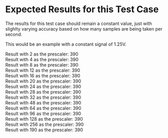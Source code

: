 # Expected Results for this Test Case

The results for this test case should remain a constant value, 
just with slighlty varying accuracy based on how many samples are being taken per second.  

This would be an example with a constant signal of 1.25V.  

Result with 2 as the prescaler: 390  
Result with 4 as the prescaler: 390  
Result with 8 as the prescaler: 390  
Result with 12 as the prescaler: 390  
Result with 16 as the prescaler: 390  
Result with 20 as the prescaler: 390  
Result with 24 as the prescaler: 390  
Result with 28 as the prescaler: 390  
Result with 32 as the prescaler: 390  
Result with 48 as the prescaler: 390  
Result with 64 as the prescaler: 390  
Result with 96 as the prescaler: 390  
Result with 128 as the prescaler: 390  
Result with 256 as the prescaler: 390  
Result with 190 as the prescaler: 390  
